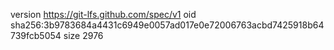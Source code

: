 version https://git-lfs.github.com/spec/v1
oid sha256:3b9783684a4431c6949e0057ad017e0e72006763acbd7425918b64739fcb5054
size 2976
